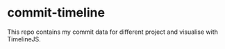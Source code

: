 # commit-timeline
This repo contains my commit data for different project and visualise with TimelineJS. 
